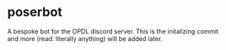 # poserbot

A bespoke bot for the OPDL discord server. This is the initalizing commit and more (read: literally anything) will be added later. 